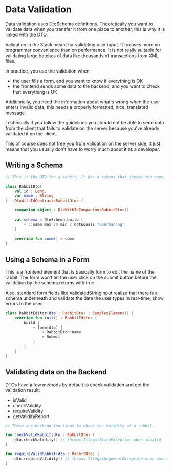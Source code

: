 # Data Validation

Data validation uses DtoSchema definitions. Theoretically you want to validate data when
you transfer it from one place to another, this is why it is linked with the DTO.

Validation in the Stack meant for validating user input. It focuses more on programmer convenience
than on performance. It is not really suitable for validating large batches of data like thousands
of transactions from XML files.

In practice, you use the validation when:

* the user fills a form, and you want to know if everything is OK
* the frontend sends some data to the backend, and you want to check that everything is OK

Additionally, you need the information about what's wrong when the user enters 
invalid data, this needs a properly formatted, nice, translated message.

Technically if you follow the guidelines you should not be able to send data from the
client that fails to validate on the server because you've already validated it on the client.

This of course does not free you from validation on the server side, it just means that
you usually don't have to worry much about it as a developer.

## Writing a Schema

```kotlin
// This is the DTO for a rabbit. It has a schema that checks the name.

class RabbitDto(
    val id : Long,
    var name : String
) : DtoWithIdContract<RabbitDto> {

    companion object : DtoWithIdCompanion<RabbitDto>()
    
    val schema = DtoSchema.build {
        + ::name max 20 min 2 notEquals "Caerbannog"
    }
    
    override fun comm() = comm
}
```

## Using a Schema in a Form

This is a frontend element that is basically form to edit the name of the rabbit.
The form won't let the user click on the submit button before the validation by
the schema returns with true.

Also, standard form fields like ValidatedStringInput realize that there is a schema
underneath and validate the data the user types in real-time, show errors to the user. 

```kotlin
class RabbitEditor(dto : RabbitDto) : ComplexElement() {
    override fun init() : RabbitEditor {
        build {
            + form(dto) {
                + RabbitDto::name
                + Submit
            }
        }
    }
}
```

## Validating data on the Backend

DTOs have a few methods by default to check validation and get the validation result:

* isValid
* checkValidity
* requireValidity
* getValidityReport

```kotlin
// These are backend functions to check the validity of a rabbit.

fun checkValidRabbit(dto : RabbitDto) {
    dto.checkValidity() // throws IllegalStateException when invalid
}

fun requireValidRabbit(dto : RabbitDto) {
    dto.requireValidity() // throws IllegalArgumentException when invalid
}
```
